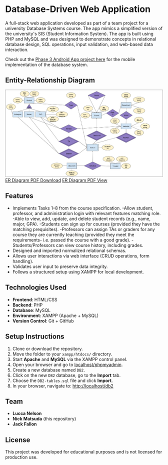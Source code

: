 # Database-Driven Web Application

A full-stack web application developed as part of a team project for a university Database Systems course. The app mimics a simplified version of the university's SIS (Student Information System). The app is built using PHP and MySQL and was designed to demonstrate concepts in relational database design, SQL operations, input validation, and web-based data interaction.

Check out the [Phase 3 Android App project here](https://github.com/Soren64/your-android-app-repo) for the mobile implementation of the database system.

## Entity-Relationship Diagram

![ER Diagram](https://raw.githubusercontent.com/Soren64/fullstack-php-web-app/main/ER-Diagram%20.png)
[ER Diagram PDF Download](https://raw.githubusercontent.com/Soren64/fullstack-php-web-app/main/ER-Diagram%20.pdf)
[ER Diagram PDF View](https://github.com/Soren64/fullstack-php-web-app/blob/main/ER-Diagram%20.pdf)

## Features

- Implements Tasks 1–8 from the course specification.
    -Allow student, professor, and administration login with relevant features matching role.
    -Able to view, add, update, and delete student records (e.g., name, major, GPA).
    -Students can sign up for courses (provided they have the matching prequisites).
    -Professors can assign TAs or graders for any course they are currently teaching (provided they meet the requirements- i.e. passed the course with a good grade).
    -Students/Professors can view course history, including grades.
- Designed and imported normalized relational schemas.
- Allows user interactions via web interface (CRUD operations, form handling).
- Validates user input to preserve data integrity.
- Follows a structured setup using XAMPP for local development.

## Technologies Used

- **Frontend**: HTML/CSS
- **Backend**: PHP
- **Database**: MySQL
- **Environment**: XAMPP (Apache + MySQL)
- **Version Control**: Git + GitHub

## Setup Instructions

1. Clone or download the repository.
2. Move the folder to your `xampp/htdocs/` directory.
3. Start **Apache** and **MySQL** via the XAMPP control panel.
4. Open your browser and go to [localhost/phpmyadmin](http://localhost/phpmyadmin).
5. Create a new database named `DB2`.
6. Click on the new `DB2` database, go to the **Import** tab.
7. Choose the `DB2-tables.sql` file and click **Import**.
8. In your browser, navigate to: [http://localhost/db2](http://localhost/db2)

## Team

- **Lucca Nelson**
- **Nick Matsuda** (this repository)
- **Jack Fallon**

## License

This project was developed for educational purposes and is not licensed for production use.
